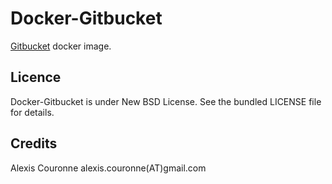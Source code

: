 # Docker-Gitbucket

[Gitbucket](https://github.com/takezoe/gitbucket) docker image.

## Licence

Docker-Gitbucket is under New BSD License. See the bundled LICENSE file for details.

## Credits

Alexis Couronne alexis.couronne(AT)gmail.com


